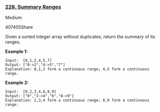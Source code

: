 ### [228. Summary Ranges](https://leetcode.com/problems/summary-ranges/)

Medium

407405Share

Given a sorted integer array without duplicates, return the summary of its ranges.

**Example 1:**

```
Input:  [0,1,2,4,5,7]
Output: ["0->2","4->5","7"]
Explanation: 0,1,2 form a continuous range; 4,5 form a continuous range.
```

**Example 2:**

```
Input:  [0,2,3,4,6,8,9]
Output: ["0","2->4","6","8->9"]
Explanation: 2,3,4 form a continuous range; 8,9 form a continuous range.
```

